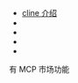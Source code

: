 
- [cline 介绍](https://mp.weixin.qq.com/s/0qRvNIgXYjWUz52EFrbN1A)
- []()
- []()
- []()
- []()

有 MCP 市场功能
